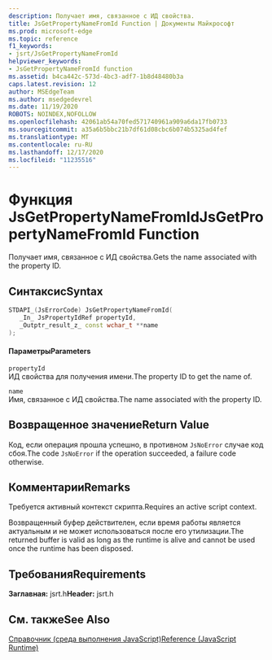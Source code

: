 ```yaml
---
description: Получает имя, связанное с ИД свойства.
title: JsGetPropertyNameFromId Function | Документы Майкрософт
ms.prod: microsoft-edge
ms.topic: reference
f1_keywords:
- jsrt/JsGetPropertyNameFromId
helpviewer_keywords:
- JsGetPropertyNameFromId function
ms.assetid: b4ca442c-573d-4bc3-adf7-1b8d48480b3a
caps.latest.revision: 12
author: MSEdgeTeam
ms.author: msedgedevrel
ms.date: 11/19/2020
ROBOTS: NOINDEX,NOFOLLOW
ms.openlocfilehash: 42061ab54a70fed571740961a909a6da17fb0733
ms.sourcegitcommit: a35a6b5bbc21b7df61d08cbc6b074b5325ad4fef
ms.translationtype: MT
ms.contentlocale: ru-RU
ms.lasthandoff: 12/17/2020
ms.locfileid: "11235516"
---
```

# <span data-ttu-id="350cf-103">Функция JsGetPropertyNameFromId</span><span class="sxs-lookup"><span data-stu-id="350cf-103">JsGetPropertyNameFromId Function</span></span>

<span data-ttu-id="350cf-104">Получает имя, связанное с ИД свойства.</span><span class="sxs-lookup"><span data-stu-id="350cf-104">Gets the name associated with the property ID.</span></span>  
  
## <span data-ttu-id="350cf-105">Синтаксис</span><span class="sxs-lookup"><span data-stu-id="350cf-105">Syntax</span></span>  
  
```cpp  
STDAPI_(JsErrorCode) JsGetPropertyNameFromId(  
   _In_ JsPropertyIdRef propertyId,  
   _Outptr_result_z_ const wchar_t **name  
);  
```  
  
#### <span data-ttu-id="350cf-106">Параметры</span><span class="sxs-lookup"><span data-stu-id="350cf-106">Parameters</span></span>  
 `propertyId`  
 <span data-ttu-id="350cf-107">ИД свойства для получения имени.</span><span class="sxs-lookup"><span data-stu-id="350cf-107">The property ID to get the name of.</span></span>  
  
 `name`  
 <span data-ttu-id="350cf-108">Имя, связанное с ИД свойства.</span><span class="sxs-lookup"><span data-stu-id="350cf-108">The name associated with the property ID.</span></span>  
  
## <span data-ttu-id="350cf-109">Возвращенное значение</span><span class="sxs-lookup"><span data-stu-id="350cf-109">Return Value</span></span>  
 <span data-ttu-id="350cf-110">Код, если операция прошла успешно, в противном `JsNoError` случае код сбоя.</span><span class="sxs-lookup"><span data-stu-id="350cf-110">The code `JsNoError` if the operation succeeded, a failure code otherwise.</span></span>  
  
## <span data-ttu-id="350cf-111">Комментарии</span><span class="sxs-lookup"><span data-stu-id="350cf-111">Remarks</span></span>  
 <span data-ttu-id="350cf-112">Требуется активный контекст скрипта.</span><span class="sxs-lookup"><span data-stu-id="350cf-112">Requires an active script context.</span></span>  
  
 <span data-ttu-id="350cf-113">Возвращенный буфер действителен, если время работы является актуальным и не может использоваться после его утилизации.</span><span class="sxs-lookup"><span data-stu-id="350cf-113">The returned buffer is valid as long as the runtime is alive and cannot be used once the runtime has been disposed.</span></span>  
  
## <span data-ttu-id="350cf-114">Требования</span><span class="sxs-lookup"><span data-stu-id="350cf-114">Requirements</span></span>  
 <span data-ttu-id="350cf-115">**Заглавная:** jsrt.h</span><span class="sxs-lookup"><span data-stu-id="350cf-115">**Header:** jsrt.h</span></span>  
  
## <span data-ttu-id="350cf-116">См. также</span><span class="sxs-lookup"><span data-stu-id="350cf-116">See Also</span></span>  
 [<span data-ttu-id="350cf-117">Справочник (среда выполнения JavaScript)</span><span class="sxs-lookup"><span data-stu-id="350cf-117">Reference (JavaScript Runtime)</span></span>](../chakra-hosting/reference-javascript-runtime.md)
